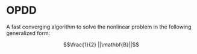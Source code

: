 # OPDD
A fast converging algorithm to solve the nonlinear problem in the following generalized form:

$$\frac{1}{2} ||\mathbf{B}||$$
